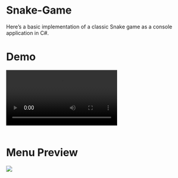 # Snake-Game
 Here’s a basic implementation of a classic Snake game as a console application in C#.


<h1>Demo</h1>
<video src="https://github.com/user-attachments/assets/e7bb45d2-256d-4331-a866-cfced4301034"></video>
<br>
<br>
<h1>Menu Preview</h1>
<image src="https://github.com/user-attachments/assets/6e6254d3-c49c-4b1c-826e-f91681f75252"></image>

